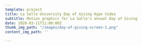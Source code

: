 ```yaml
---
template: project
title: La Salle University Day of Giving Hype Video
subtitle: Motion graphics for La Salle's annual Day of Giving
date: 2020-03-11T11:00:00Z
thumb_img_path: "/images/day-of-giving-screen-1.png"
content_img_path: ''

---
```

